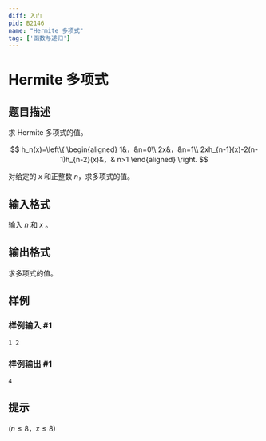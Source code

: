 ```yaml
---
diff: 入门
pid: B2146
name: "Hermite 多项式"
tag: ['函数与递归']
---
```

# Hermite 多项式
## 题目描述

求 Hermite 多项式的值。

$$
h_n(x)=\left\{
\begin{aligned}
1&，&n=0\\
2x&，&n=1\\
2xh_{n-1}(x)-2(n-1)h_{n-2}(x)&，& n>1
\end{aligned}
\right.
$$



对给定的 $x$ 和正整数 $n$，求多项式的值。
## 输入格式

输入 $n$ 和 $x$ 。
## 输出格式

求多项式的值。
## 样例

### 样例输入 #1
```
1 2
```
### 样例输出 #1
```
4
```
## 提示

$(n \le 8，x \le 8)$
